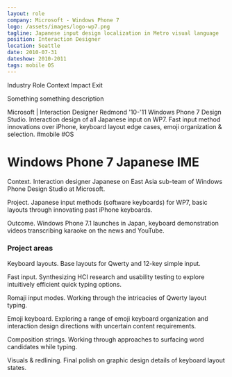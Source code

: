 ```yaml
---
layout: role
company: Microsoft - Windows Phone 7
logo: /assets/images/logo-wp7.png
tagline: Japanese input design localization in Metro visual language
position: Interaction Designer
location: Seattle
date: 2010-07-31
dateshow: 2010-2011
tags: mobile OS
---
```


Industry
Role
Context
Impact
Exit

Something something description

Microsoft | Interaction Designer Redmond '10-'11
Windows Phone 7 Design Studio. Interaction design of all Japanese input on WP7. Fast input method innovations over iPhone, keyboard layout edge cases, emoji organization & selection. #mobile #OS

# Windows Phone 7 Japanese IME

Context. Interaction designer Japanese on East Asia sub-team of Windows Phone Design Studio at Microsoft.

Project. Japanese input methods (software keyboards) for WP7, basic layouts through innovating past iPhone keyboards.

Outcome. Windows Phone 7.1 launches in Japan, keyboard demonstration videos transcribing karaoke on the news and YouTube.

### Project areas

Keyboard layouts. Base layouts for Qwerty and 12-key simple input.

Fast input. Synthesizing HCI research and usability testing to explore intuitively efficient quick typing options.

Romaji input modes. Working through the intricacies of Qwerty layout typing.

Emoji keyboard. Exploring a range of emoji keyboard organization and interaction design directions with uncertain content requirements.

Composition strings. Working through approaches to surfacing word candidates while typing.

Visuals & redlining. Final polish on graphic design details of keyboard layout states.